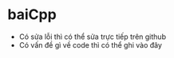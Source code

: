 # baiCpp
- Có sửa lỗi thì có thể sửa trực tiếp trên github
- Có vấn đề gì về code thì có thể ghi vào đây
